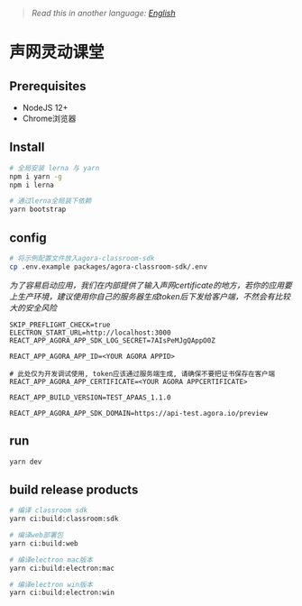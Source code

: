> *Read this in another language: [English](README.md)*

# 声网灵动课堂

## Prerequisites

- NodeJS 12+
- Chrome浏览器

## Install  
```bash
# 全局安装 lerna 与 yarn
npm i yarn -g
npm i lerna

# 通过lerna全局装下依赖
yarn bootstrap
```

## config
```bash
# 将示例配置文件放入agora-classroom-sdk
cp .env.example packages/agora-classroom-sdk/.env
```

*为了容易启动应用，我们在内部提供了输入声网certificate的地方，若你的应用要上生产环境，建议使用你自己的服务器生成token后下发给客户端，不然会有比较大的安全风险*

```
SKIP_PREFLIGHT_CHECK=true
ELECTRON_START_URL=http://localhost:3000
REACT_APP_AGORA_APP_SDK_LOG_SECRET=7AIsPeMJgQAppO0Z

REACT_APP_AGORA_APP_ID=<YOUR AGORA APPID>

# 此处仅为开发调试使用, token应该通过服务端生成, 请确保不要把证书保存在客户端
REACT_APP_AGORA_APP_CERTIFICATE=<YOUR AGORA APPCERTIFICATE>

REACT_APP_BUILD_VERSION=TEST_APAAS_1.1.0

REACT_APP_AGORA_APP_SDK_DOMAIN=https://api-test.agora.io/preview
```


## run
```bash
yarn dev
```

## build release products
```bash
# 编译 classroom sdk
yarn ci:build:classroom:sdk

# 编译web部署包
yarn ci:build:web

# 编译electron mac版本
yarn ci:build:electron:mac

# 编译electron win版本
yarn ci:build:electron:win
```
